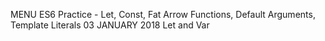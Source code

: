 MENU
ES6 Practice - Let, Const, Fat Arrow Functions, Default Arguments, Template Literals
03 JANUARY 2018
Let and Var
